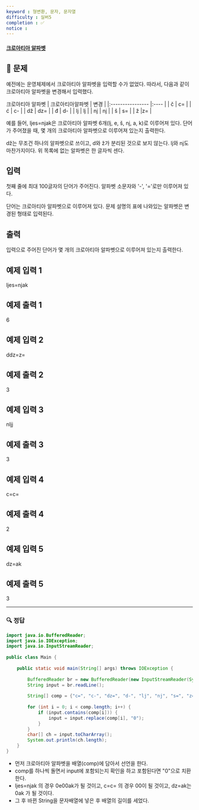 ```yaml
---
keyword : 형변환, 문자, 문자열
difficulty : 실버5
completion : ✅
notice : 
---
```


#### [크로아티아 알파벳](https://www.acmicpc.net/problem/2941)

## 📝 문제

예전에는 운영체제에서 크로아티아 알파벳을 입력할 수가 없었다. 따라서, 다음과 같이 크로아티아 알파벳을 변경해서 입력했다.

크로아티아 알파벳
| 크로아티아알파벳 | 변경 |
|:---------------- |:---- |
| č                | c=   |
| ć                | c-   |
| dž               | dz=  |
| đ                | d-   |
| lj               | lj   |
| nj               | nj   |
| š                | s=   |
| ž                 |z=      |

예를 들어, ljes=njak은 크로아티아 알파벳 6개(lj, e, š, nj, a, k)로 이루어져 있다. 단어가 주어졌을 때, 몇 개의 크로아티아 알파벳으로 이루어져 있는지 출력한다.

dž는 무조건 하나의 알파벳으로 쓰이고, d와 ž가 분리된 것으로 보지 않는다. lj와 nj도 마찬가지이다. 위 목록에 없는 알파벳은 한 글자씩 센다.

## 입력

첫째 줄에 최대 100글자의 단어가 주어진다. 알파벳 소문자와 '-', '='로만 이루어져 있다.

단어는 크로아티아 알파벳으로 이루어져 있다. 문제 설명의 표에 나와있는 알파벳은 변경된 형태로 입력된다.

## 출력

입력으로 주어진 단어가 몇 개의 크로아티아 알파벳으로 이루어져 있는지 출력한다.

## 예제 입력 1

ljes=njak

## 예제 출력 1 

6

## 예제 입력 2

ddz=z=

## 예제 출력 2

3

## 예제 입력 3 

nljj

## 예제 출력 3

3

## 예제 입력 4

c=c=

## 예제 출력 4

2

## 예제 입력 5 

dz=ak

## 예제 출력 5 

3


---

### 🔍 정답

```java
import java.io.BufferedReader;  
import java.io.IOException;  
import java.io.InputStreamReader;  
  
public class Main {  
  
    public static void main(String[] args) throws IOException {  
  
        BufferedReader br = new BufferedReader(new InputStreamReader(System.in));  
        String input = br.readLine();  
  
        String[] comp = {"c=", "c-", "dz=", "d-", "lj", "nj", "s=", "z="};  
  
        for (int i = 0; i < comp.length; i++) {  
            if (input.contains(comp[i])) {  
                input = input.replace(comp[i], "0");  
            }  
        }  
        char[] ch = input.toCharArray();  
        System.out.println(ch.length);  
    }  
}
```
- 먼저 크로아티아 알파벳을 배열(comp)에 담아서 선언을 한다.
- comp를 하나씩 돌면서 input에 포함되는지 확인을 하고 포함된다면 "0"으로 치환한다.
- ljes=njak 의 경우 0e00ak가 될 것이고, c=c= 의 경우 00이 될 것이고, dz=ak는 0ak 가 될 것이다.
- 그 후 바뀐 String을 문자배열에 넣은 후 배열의 길이를 세었다.